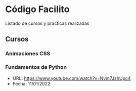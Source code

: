 # Código Facilito
Listado de cursos y practicas realizadas

## Cursos

### Animaciones CSS

### Fundamentos de Python
+ URL: https://www.youtube.com/watch?v=Nvm7JzhUpc4
+ Fecha: 11/01/2022 